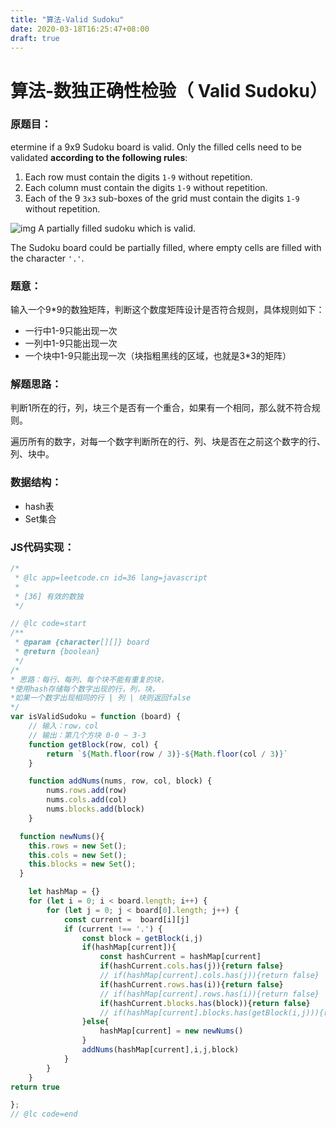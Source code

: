 ```yaml
---
title: "算法-Valid Sudoku"
date: 2020-03-18T16:25:47+08:00
draft: true
---
```



# 算法-数独正确性检验（ Valid Sudoku）

### 原题目：

etermine if a 9x9 Sudoku board is valid. Only the filled cells need to be validated **according to the following rules**:

1. Each row must contain the digits `1-9` without repetition.
2. Each column must contain the digits `1-9` without repetition.
3. Each of the 9 `3x3` sub-boxes of the grid must contain the digits `1-9` without repetition.

![img](https://upload.wikimedia.org/wikipedia/commons/thumb/f/ff/Sudoku-by-L2G-20050714.svg/250px-Sudoku-by-L2G-20050714.svg.png)
A partially filled sudoku which is valid.

The Sudoku board could be partially filled, where empty cells are filled with the character `'.'`.



### 题意：

输入一个9*9的数独矩阵，判断这个数度矩阵设计是否符合规则，具体规则如下：

- 一行中1-9只能出现一次
- 一列中1-9只能出现一次
- 一个块中1-9只能出现一次（块指粗黑线的区域，也就是3*3的矩阵）



### 解题思路：

判断1所在的行，列，块三个是否有一个重合，如果有一个相同，那么就不符合规则。

遍历所有的数字，对每一个数字判断所在的行、列、块是否在之前这个数字的行、列、块中。

### 数据结构：

- hash表
- Set集合



### JS代码实现：

```js
/*
 * @lc app=leetcode.cn id=36 lang=javascript
 *
 * [36] 有效的数独
 */

// @lc code=start
/**
 * @param {character[][]} board
 * @return {boolean}
 */
/*
* 思路：每行、每列、每个块不能有重复的块，
*使用hash存储每个数字出现的行，列，块，
*如果一个数字出现相同的行 | 列 | 块则返回false
*/
var isValidSudoku = function (board) {
    // 输入：row，col
    // 输出：第几个方块 0-0 ~ 3-3
    function getBlock(row, col) {
        return `${Math.floor(row / 3)}-${Math.floor(col / 3)}`
    }

    function addNums(nums, row, col, block) {
        nums.rows.add(row)
        nums.cols.add(col)
        nums.blocks.add(block)
    }

  function newNums(){
    this.rows = new Set();
    this.cols = new Set();
    this.blocks = new Set();
  }

    let hashMap = {}
    for (let i = 0; i < board.length; i++) {
        for (let j = 0; j < board[0].length; j++) {
            const current =  board[i][j]
            if (current !== '.') {
                const block = getBlock(i,j)
                if(hashMap[current]){
                    const hashCurrent = hashMap[current]
                    if(hashCurrent.cols.has(j)){return false}
                    // if(hashMap[current].cols.has(j)){return false}
                    if(hashCurrent.rows.has(i)){return false}
                    // if(hashMap[current].rows.has(i)){return false}
                    if(hashCurrent.blocks.has(block)){return false}
                    // if(hashMap[current].blocks.has(getBlock(i,j))){return false}
                }else{
                    hashMap[current] = new newNums()
                }
                addNums(hashMap[current],i,j,block)
            }
        }
    }
return true

};
// @lc code=end

```



